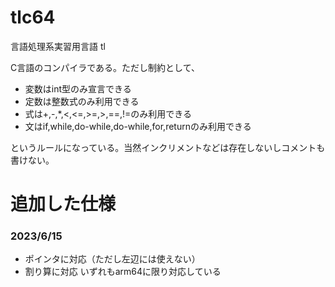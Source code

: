 # tlc64
言語処理系実習用言語 tl

C言語のコンパイラである。ただし制約として、

* 変数はint型のみ宣言できる
* 定数は整数式のみ利用できる
* 式は+,-,*,<,<=,>=,>,==,!=のみ利用できる
* 文はif,while,do-while,do-while,for,returnのみ利用できる

というルールになっている。当然インクリメントなどは存在しないしコメントも書けない。

# 追加した仕様
### 2023/6/15
* ポインタに対応（ただし左辺には使えない）
* 割り算に対応
いずれもarm64に限り対応している
